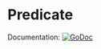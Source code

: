 Predicate
=========

Documentation: [![GoDoc](https://godoc.org/github.com/boldlygoventures/predicate?status.svg)](https://godoc.org/github.com/boldlygoventures/predicate)
